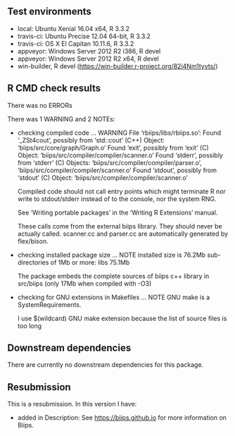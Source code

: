 ## Test environments
* local: Ubuntu Xenial 16.04 x64, R 3.3.2
* travis-ci: Ubuntu Precise 12.04 64-bit, R 3.3.2
* travis-ci: OS X El Capitan 10.11.6, R 3.3.2
* appveyor: Windows Server 2012 R2 i386, R devel
* appveyor: Windows Server 2012 R2 x64, R devel
* win-builder, R devel (https://win-builder.r-project.org/82i4Nm1tyvts/)

## R CMD check results
There was no ERRORs

There was 1 WARNING and 2 NOTEs:

* checking compiled code ... WARNING
  File ‘rbiips/libs/rbiips.so’:
  Found ‘_ZSt4cout’, possibly from ‘std::cout’ (C++)
    Object: ‘biips/src/core/graph/Graph.o’
  Found ‘exit’, possibly from ‘exit’ (C)
    Object: ‘biips/src/compiler/compiler/scanner.o’
  Found ‘stderr’, possibly from ‘stderr’ (C)
    Objects: ‘biips/src/compiler/compiler/parser.o’,
      ‘biips/src/compiler/compiler/scanner.o’
  Found ‘stdout’, possibly from ‘stdout’ (C)
    Object: ‘biips/src/compiler/compiler/scanner.o’

  Compiled code should not call entry points which might terminate R nor
  write to stdout/stderr instead of to the console, nor the system RNG.

  See ‘Writing portable packages’ in the ‘Writing R Extensions’ manual.

  These calls come from the external biips library.
  They should never be actually called.
  scanner.cc and parser.cc are automatically generated by flex/bison.

* checking installed package size ... NOTE
  installed size is 76.2Mb
  sub-directories of 1Mb or more:
    libs  75.1Mb
    
  The package embeds the complete sources of biips c++ library 
  in src/biips (only 17Mb when compiled with -O3)

* checking for GNU extensions in Makefiles ... NOTE
  GNU make is a SystemRequirements.

  I use $(wildcard) GNU make extension because the list
  of source files is too long

## Downstream dependencies
There are currently no downstream dependencies for this package.

## Resubmission
This is a resubmission. In this version I have:

* added in Description: See <https://biips.github.io> for more information on Biips.
